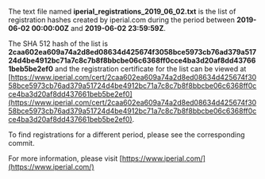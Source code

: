 The text file named **iperial_registrations_2019_06_02.txt** is the list of registration hashes created by iperial.com during the period between **2019-06-02 00:00:00Z** and **2019-06-02 23:59:59Z**.

The SHA 512 hash of the list is **2caa602ea609a74a2d8ed08634d425674f3058bce5973cb76ad379a51724d4be4912bc71a7c8c7b8f8bbcbe06c6368ff0cce4ba3d20af8dd437661beb5be2ef0** and the registration certificate for the list can be viewed at [https://www.iperial.com/cert/2caa602ea609a74a2d8ed08634d425674f3058bce5973cb76ad379a51724d4be4912bc71a7c8c7b8f8bbcbe06c6368ff0cce4ba3d20af8dd437661beb5be2ef0](https://www.iperial.com/cert/2caa602ea609a74a2d8ed08634d425674f3058bce5973cb76ad379a51724d4be4912bc71a7c8c7b8f8bbcbe06c6368ff0cce4ba3d20af8dd437661beb5be2ef0).

To find registrations for a different period, please see the corresponding commit.

For more information, please visit [https://www.iperial.com/](https://www.iperial.com/)
